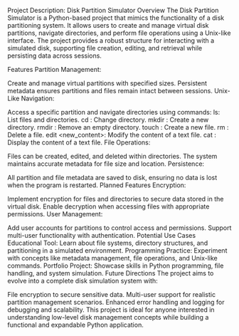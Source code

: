 Project Description: Disk Partition Simulator
Overview
The Disk Partition Simulator is a Python-based project that mimics the functionality of a disk partitioning system. It allows users to create and manage virtual disk partitions, navigate directories, and perform file operations using a Unix-like interface. The project provides a robust structure for interacting with a simulated disk, supporting file creation, editing, and retrieval while persisting data across sessions.

Features
Partition Management:

Create and manage virtual partitions with specified sizes.
Persistent metadata ensures partitions and files remain intact between sessions.
Unix-Like Navigation:

Access a specific partition and navigate directories using commands:
ls: List files and directories.
cd <directory>: Change directory.
mkdir <directory>: Create a new directory.
rmdir <directory>: Remove an empty directory.
touch <file>: Create a new file.
rm <file>: Delete a file.
edit <file> <new_content>: Modify the content of a text file.
cat <file>: Display the content of a text file.
File Operations:

Files can be created, edited, and deleted within directories.
The system maintains accurate metadata for file size and location.
Persistence:

All partition and file metadata are saved to disk, ensuring no data is lost when the program is restarted.
Planned Features
Encryption:

Implement encryption for files and directories to secure data stored in the virtual disk.
Enable decryption when accessing files with appropriate permissions.
User Management:

Add user accounts for partitions to control access and permissions.
Support multi-user functionality with authentication.
Potential Use Cases
Educational Tool: Learn about file systems, directory structures, and partitioning in a simulated environment.
Programming Practice: Experiment with concepts like metadata management, file operations, and Unix-like commands.
Portfolio Project: Showcase skills in Python programming, file handling, and system simulation.
Future Directions
The project aims to evolve into a complete disk simulation system with:

File encryption to secure sensitive data.
Multi-user support for realistic partition management scenarios.
Enhanced error handling and logging for debugging and scalability.
This project is ideal for anyone interested in understanding low-level disk management concepts while building a functional and expandable Python application.